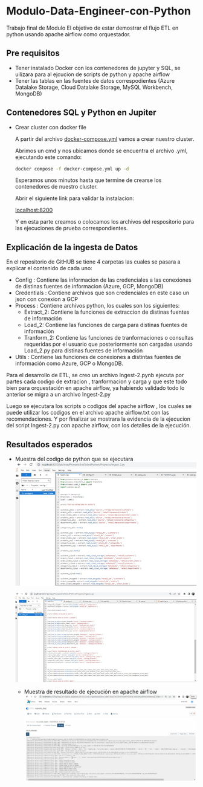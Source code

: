 # Modulo-Data-Engineer-con-Python
Trabajo final de Modulo
El objetivo de estar demostrar el flujo ETL en python usando apache airflow como orquestador.

## Pre requisitos
* Tener instalado Docker con los contenedores de jupyter y SQL, se uilizara para al ejcucion de scripts  de python y apache airflow
* Tener las tablas en las fuentes de datos correspodientes (Azure Datalake Storage, Cloud Datalake Storage, MySQL Workbench, MongoDB)

## Contenedores SQL y Python en Jupiter
* Crear cluster con docker file

    A partir del archivo [docker-compose.yml](https://github.com/menesesnd/Modulo-Data-Engineer-con-Python/blob/8e763a885a9f3e22b9b428e3980f60f75cfc0d2e/ProyectoEndToEndPython/Proyecto/docker-compose.yml) vamos a crear nuestro cluster.

    Abrimos un cmd y nos ubicamos donde se encuentra el archivo .yml, ejecutando este comando:

    ```bash
    docker compose -f docker-compose.yml up -d
    ```
    Esperamos unos minutos hasta que termine de crearse los contenedores de nuestro cluster.

    Abrir el siguiente link para validar la instalacion:

    [localhost:8200](http://localhost:8200/)

   Y en esta parte creamos o colocamos los archivos del respositorio para las ejecuciones de prueba correspondientes.

## Explicación de la ingesta de Datos
En el repositorio de GitHUB se tiene 4 carpetas las cuales se pasara a explicar el contenido de cada uno:
* Config : Contiene las informacion de las credenciales a las conexiones de distinas fuentes de informacion (Azure, GCP, MongoDB)
* Credentials : Contiene archivos que son credenciales en este caso un json con conexion a GCP 
* Process : Contiene archivos python, los cuales son los siguientes:
  * Extract_2:  Contiene la funciones de extraccion de distinas fuentes de información
  * Load_2: Contiene las funciones de carga para distinas fuentes de información
  * Tranform_2: Contiene las funciones de tranformaciones o consultas requeridas por el usuario que posteriormente son cargadas usando Load_2.py para distinas fuentes de información
* Utils : Contiene las funciones de conexiones a distintas fuentes de información como Azure, GCP o MongoDB.

 Para el desarrollo de ETL, se creo un archivo Ingest-2.pynb ejecuta por partes cada codigo de extracion , tranformacion y carga y que este todo bien para orquestación en apache airflow, ya habiendo validado todo lo anterior se migra a un archivo Ingest-2.py

 Luego se ejecutara los scripts o codigos del apache airflow , los cuales se puede utilizar los codigos en el archivo apache airflow.txt con las recomendaciones.
 Y por finalizar se mostrara la evidencia de la ejecucion del script Ingest-2.py con apache airflow, con los detalles de la ejecución.

 ## Resultados esperados

 * Muestra del codigo de python que se ejecutara
   ![Muestra ingest-1](./images/ingest-1.jpg)

   ![Muestra ingest-1](./images/ingest-2.jpg)

   * Muestra de resultado de ejecución en apache airflow
   ![resultado_airflow](./images/resultado_airflow.jpg)


